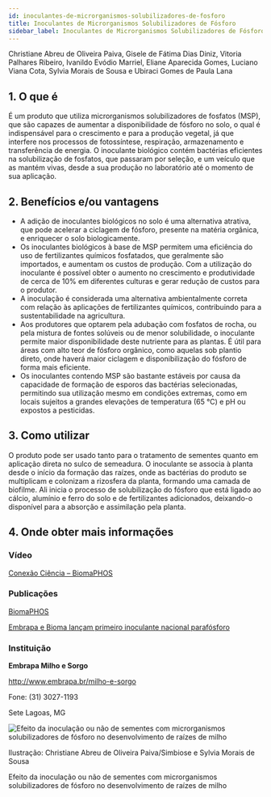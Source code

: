 ```yaml
---
id: inoculantes-de-microrganismos-solubilizadores-de-fosforo
title: Inoculantes de Microrganismos Solubilizadores de Fósforo
sidebar_label: Inoculantes de Microrganismos Solubilizadores de Fósforo
---
```


<div className="center-textArticle">Christiane Abreu de Oliveira Paiva, Gisele de Fátima Dias Diniz, Vitoria Palhares Ribeiro, Ivanildo Evódio Marriel, Eliane Aparecida Gomes, Luciano Viana Cota, Sylvia Morais de Sousa e Ubiraci Gomes de Paula Lana</div>

## **1. O que é**

É um produto que utiliza microrganismos solubilizadores de
fosfatos (MSP), que são capazes de aumentar a disponibilidade
de fósforo no solo, o qual é indispensável para o crescimento e
para a produção vegetal, já que interfere nos processos de
fotossíntese, respiração, armazenamento e transferência de
energia. O inoculante biológico contém bactérias eficientes na
solubilização de fosfatos, que passaram por seleção, e um
veículo que as mantém vivas, desde a sua produção no
laboratório até o momento de sua aplicação.

## **2. Benefícios e/ou vantagens**

- A adição de inoculantes biológicos no solo é uma alternativa
  atrativa, que pode acelerar a ciclagem de fósforo, presente na
  matéria orgânica, e enriquecer o solo biologicamente.
- Os inoculantes biológicos à base de MSP permitem uma
  eficiência do uso de fertilizantes químicos fosfatados, que
  geralmente são importados, e aumentam os custos de
  produção. Com a utilização do inoculante é possível obter o
  aumento no crescimento e produtividade de cerca de 10% em
  diferentes culturas e gerar redução de custos para o produtor.
- A inoculação é considerada uma alternativa ambientalmente
  correta com relação às aplicações de fertilizantes químicos,
  contribuindo para a sustentabilidade na agricultura.
- Aos produtores que optarem pela adubação com fosfatos de
  rocha, ou pela mistura de fontes solúveis ou de menor
  solubilidade, o inoculante permite maior disponibilidade deste
  nutriente para as plantas. É útil para áreas com alto teor de
  fósforo orgânico, como aquelas sob plantio direto, onde
  haverá maior ciclagem e disponibilização do fósforo de forma
  mais eficiente.
- Os inoculantes contendo MSP são bastante estáveis por
  causa da capacidade de formação de esporos das bactérias
  selecionadas, permitindo sua utilização mesmo em
  condições extremas, como em locais sujeitos a grandes
  elevações de temperatura (65 °C) e pH ou expostos a
  pesticidas.

## **3. Como utilizar**

O produto pode ser usado tanto para o tratamento de sementes
quanto em aplicação direta no sulco de semeadura. O inoculante
se associa à planta desde o início da formação das raízes, onde
as bactérias do produto se multiplicam e colonizam a rizosfera da
planta, formando uma camada de biofilme. Ali inicia o processo
de solubilização do fósforo que está ligado ao cálcio, alumínio e
ferro do solo e de fertilizantes adicionados, deixando-o disponível
para a absorção e assimilação pela planta.

## **4. Onde obter mais informações**

### Vídeo

[Conexão Ciência – BiomaPHOS](https://bit.ly/2QQ2anG)

### Publicações

[BiomaPHOS](https://bit.ly/34GaqLa)

[Embrapa e Bioma lançam primeiro inoculante nacional parafósforo](https://bit.ly/2R0eB0o)

### Instituição

**Embrapa Milho e Sorgo**

http://www.embrapa.br/milho-e-sorgo

Fone: (31) 3027-1193

Sete Lagoas, MG

![Efeito da inoculação ou não de sementes com microrganismos solubilizadores de fósforo no desenvolvimento de raízes de milho](img/docs/36_inoculantes/FOTO_01.jpg)

Ilustração: Christiane Abreu de Oliveira Paiva/Simbiose e Sylvia Morais de Sousa

<div class="center-textImage">
Efeito da inoculação ou não de sementes com microrganismos solubilizadores de fósforo no desenvolvimento de raízes de milho
</div>
